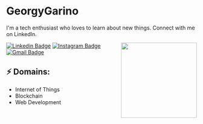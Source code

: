 # GeorgyGarino

I'm a tech enthusiast who loves to learn about new things. Connect with me on LinkedIn.

<img align='right' src='https://media.giphy.com/media/bcKmIWkUMCjVm/giphy.gif' width='200"'>


[![Linkedin Badge](https://img.shields.io/badge/-GeorgianaGarino-blue?style=flat-square&logo=Linkedin&logoColor=white&link=https://www.linkedin.com/in/GeorgianaGarino/)](https://www.linkedin.com/in/georgiana-garino/)
[![Instagram Badge](https://img.shields.io/badge/-GeorgianaGarino-e4405f?style=flat-square&logo=Instagram&logoColor=white&link=https://www.instagram.com/GeorgianaGarino/)](https://www.instagram.com/georgy_garino/)
[![Gmail Badge](https://img.shields.io/badge/-mail@garinogeorgiana.co.in-d14836?style=flat-square&logo=Gmail&logoColor=white&link=mailto:mail@garinogeorgiana.co.in)](mailto:garinogeorgiana@gmail.com)
## ⚡ Domains:
- Internet of Things
- Blockchain
- Web Development
